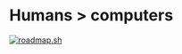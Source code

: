 # Humans > computers
[![roadmap.sh](https://roadmap.sh/card/wide/667c5ad7c19525099e93f445?variant=dark)](https://roadmap.sh)
